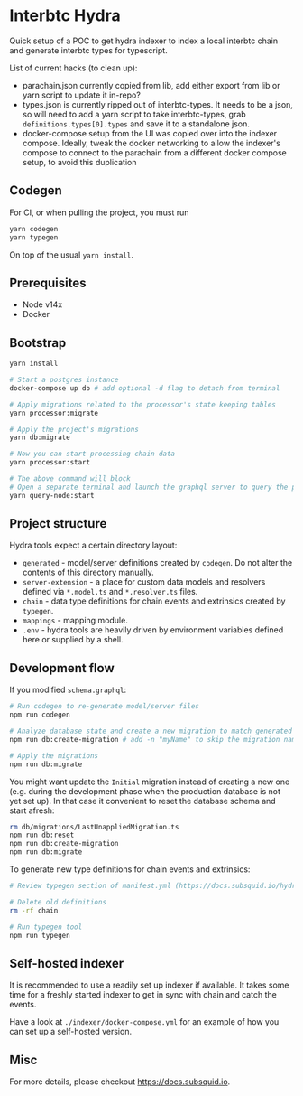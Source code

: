 # Interbtc Hydra
Quick setup of a POC to get hydra indexer to index a local interbtc chain and generate interbtc types for typescript.

List of current hacks (to clean up):
 - parachain.json currently copied from lib, add either export from lib or yarn script to update it in-repo?
 - types.json is currently ripped out of interbtc-types. It needs to be a json, so will need to add a yarn script to take interbtc-types, grab `definitions.types[0].types` and save it to a standalone json.
 - docker-compose setup from the UI was copied over into the indexer compose. Ideally, tweak the docker networking to allow the indexer's compose to connect to the parachain from a different docker compose setup, to avoid this duplication

## Codegen
For CI, or when pulling the project, you must run
```bash
yarn codegen
yarn typegen
```
On top of the usual `yarn install`.

## Prerequisites

* Node v14x
* Docker

## Bootstrap

```bash
yarn install

# Start a postgres instance
docker-compose up db # add optional -d flag to detach from terminal

# Apply migrations related to the processor's state keeping tables
yarn processor:migrate

# Apply the project's migrations
yarn db:migrate

# Now you can start processing chain data
yarn processor:start

# The above command will block
# Open a separate terminal and launch the graphql server to query the processed data
yarn query-node:start
```

## Project structure

Hydra tools expect a certain directory layout:

* `generated` - model/server definitions created by `codegen`. Do not alter the contents of this directory manually.
* `server-extension` - a place for custom data models and resolvers defined via `*.model.ts` and `*.resolver.ts` files.
* `chain` - data type definitions for chain events and extrinsics created by `typegen`.
* `mappings` - mapping module.
* `.env` - hydra tools are heavily driven by environment variables defined here or supplied by a shell.

## Development flow

If you modified `schema.graphql`:

```bash
# Run codegen to re-generate model/server files
npm run codegen

# Analyze database state and create a new migration to match generated models
npm run db:create-migration # add -n "myName" to skip the migration name prompt

# Apply the migrations
npm run db:migrate
```

You might want update the `Initial` migration instead of creating a new one (e.g. during the development phase when the production database is not yet set up). In that case it convenient to reset the database schema and start afresh:

```bash
rm db/migrations/LastUnappliedMigration.ts
npm run db:reset
npm run db:create-migration
npm run db:migrate
```

To generate new type definitions for chain events and extrinsics:

```bash
# Review typegen section of manifest.yml (https://docs.subsquid.io/hydra-typegen)

# Delete old definitions
rm -rf chain

# Run typegen tool
npm run typegen
```

## Self-hosted indexer

It is recommended to use a readily set up indexer if available. It takes some time for a freshly started indexer
to get in sync with chain and catch the events.

Have a look at `./indexer/docker-compose.yml` for an example of how you can set up a self-hosted version.

## Misc

For more details, please checkout https://docs.subsquid.io.

